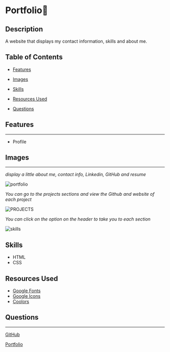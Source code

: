 # Portfolio📜

## Description

A website that displays my contact information, skills and about me.

## Table of Contents

- [Features](#features)

- [Images](#images)

- [Skills](#skills)

- [Resources Used](#resources-used)

- [Questions](#questions)

## Features

---

- Profile

## Images

---

_display a little about me, contact info, Linkedin, GitHub and resume_

![portfolio](./assets/site.gif)

_You can go to the projects sections and view the Github and website of each project_

![PROJECTS](./assets/projects.gif)

_You can click on the option on the header to take you to each section_

![skills](./assets/header.gif)

## Skills

- HTML
- CSS

## Resources Used

- [Google Fonts](https://fonts.google.com/)
- [Google Icons](https://fonts.google.com/icons)
- [Coolors](https://coolors.co/)

## Questions

---

[GitHub](https://github.com/)

[Portfolio](http://esmy101.com/)
